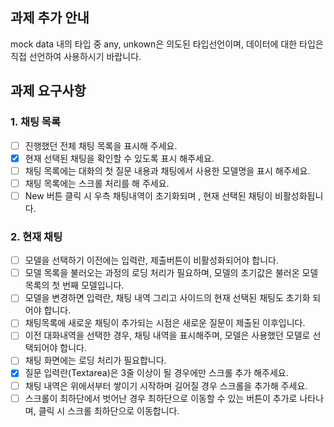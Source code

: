 ## 과제 추가 안내

mock data 내의 타입 중 any, unkown은 의도된 타입선언이며, 데이터에 대한 타입은 직접 선언하여 사용하시기 바랍니다.

## 과제 요구사항

### 1. 채팅 목록

- [ ] 진행했던 전체 채팅 목록을 표시해 주세요.
- [x] 현재 선택된 채팅을 확인할 수 있도록 표시 해주세요.
- [ ] 채팅 목록에는 대화의 첫 질문 내용과 채팅에서 사용한 모델명을 표시 해주세요.
- [ ] 채팅 목록에는 스크롤 처리를 해 주세요.
- [ ] New 버튼 클릭 시 우측 채팅내역이 초기화되며 , 현재 선택된 채팅이 비활성화됩니다.

### 2. 현재 채팅

- [ ] 모델을 선택하기 이전에는 입력란, 제출버튼이 비활성화되어야 합니다.
- [ ] 모델 목록을 불러오는 과정의 로딩 처리가 필요하며, 모델의 초기값은 불러온 모델 목록의 첫 번째 모델입니다.
- [ ] 모델을 변경하면 입력란, 채팅 내역 그리고 사이드의 현재 선택된 채팅도 초기화 되어야 합니다.
- [ ] 채팅목록에 새로운 채팅이 추가되는 시점은 새로운 질문이 제출된 이후입니다.
- [ ] 이전 대화내역을 선택한 경우, 채팅 내역을 표시해주며, 모델은 사용했던 모델로 선택되어야 합니다.
- [ ] 채팅 화면에는 로딩 처리가 필요합니다.
- [x] 질문 입력란(Textarea)은 3줄 이상이 될 경우에만 스크롤 추가 해주세요.
- [ ] 채팅 내역은 위에서부터 쌓이기 시작하며 길어질 경우 스크롤을 추가해 주세요.
- [ ] 스크롤이 최하단에서 벗어난 경우 최하단으로 이동할 수 있는 버튼이 추가로 나타나며, 클릭 시 스크롤 최하단으로 이동합니다.

